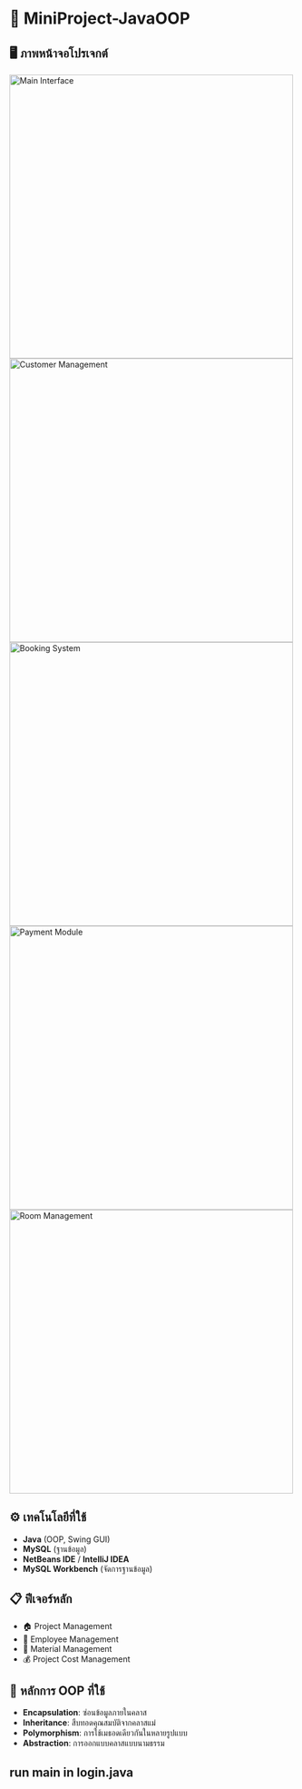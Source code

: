 # 🏨 MiniProject-JavaOOP

## 🖥️ ภาพหน้าจอโปรเจกต์
<img width="500" alt="Main Interface" src="https://github.com/user-attachments/assets/882057d8-4480-4f00-8c64-8d8277638e2b" />  
<img width="500" alt="Customer Management" src="https://github.com/user-attachments/assets/d484134f-9b78-4c8a-8c98-6adccfeb9438" /> 
<img width="500" alt="Booking System" src="https://github.com/user-attachments/assets/33d9147f-0169-4a17-b43c-39b660d4e953" />
<img width="500" alt="Payment Module" src="https://github.com/user-attachments/assets/d54bc020-6ee6-49ec-9266-5fd48696cf47" />
<img width="500" alt="Room Management" src="https://github.com/user-attachments/assets/f7aba0c1-1b47-4cb7-afe1-b3ae05b4e2f9" />

## ⚙️ เทคโนโลยีที่ใช้
- **Java** (OOP, Swing GUI)
- **MySQL** (ฐานข้อมูล)
- **NetBeans IDE** / **IntelliJ IDEA**
- **MySQL Workbench** (จัดการฐานข้อมูล)

## 📋 ฟีเจอร์หลัก
- 🏠 Project Management
- 👤 Employee Management
- 📅 Material Management
- 💰 Project Cost Management

## 🧠 หลักการ OOP ที่ใช้
- **Encapsulation**: ซ่อนข้อมูลภายในคลาส
- **Inheritance**: สืบทอดคุณสมบัติจากคลาสแม่
- **Polymorphism**: การใช้เมธอดเดียวกันในหลายรูปแบบ
- **Abstraction**: การออกแบบคลาสแบบนามธรรม

## run main in login.java
